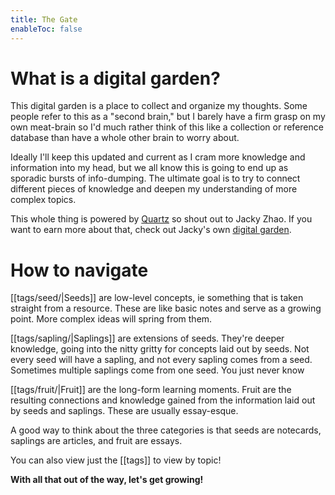 ```yaml
---
title: The Gate
enableToc: false
---
```



# What is a digital garden?

This digital garden is a place to collect and organize my thoughts. Some people refer to this as a "second brain," but I barely have a firm grasp on my own meat-brain so I'd much rather think of this like a collection or reference database than have a whole other brain to worry about.

Ideally I'll keep this updated and current as I cram more knowledge and information into my head, but we all know this is going to end up as sporadic bursts of info-dumping. The ultimate goal is to try to connect different pieces of knowledge and deepen my understanding of more complex topics.

This whole thing is powered by [Quartz](https://github.com/jackyzha0/quartz/) so shout out to Jacky Zhao. If you want to  earn more about that, check out Jacky's own [digital garden](https://jzhao.xyz).

# How to navigate

[[tags/seed/|Seeds]] are low-level concepts, ie something that is taken straight from a resource. These are like basic notes and serve as a growing point. More complex ideas will spring from them.

[[tags/sapling/|Saplings]] are extensions of seeds. They're deeper knowledge, going into the nitty gritty for concepts laid out by seeds. Not every seed will have a sapling, and not every sapling comes from a seed. Sometimes multiple saplings come from one seed. You just never know

[[tags/fruit/|Fruit]] are the long-form learning moments.  Fruit are the resulting connections and knowledge gained from the information laid out by seeds and saplings. These are usually essay-esque. 

A good way to think about the three categories is that seeds are notecards, saplings are articles, and fruit are essays.  

You can also view just the [[tags]] to view by topic!

**With all that out of the way, let's get growing!** 


